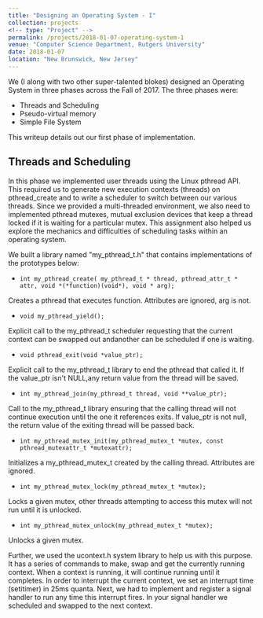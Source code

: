 ```yaml
---
title: "Designing an Operating System - I"
collection: projects
<!-- type: "Project" -->
permalink: /projects/2018-01-07-operating-system-1
venue: "Computer Science Department, Rutgers University"
date: 2018-01-07
location: "New Brunswick, New Jersey"
---
```


We (I along with two other super-talented blokes) designed an Operating System in three phases across the Fall of 2017. The three phases were:
* Threads and Scheduling
* Pseudo-virtual memory
* Simple File System

This writeup details out our first phase of implementation.

## Threads and Scheduling

In this phase we implemented user threads using the Linux pthread API. This required us to generate new execution contexts (threads) on pthread_create and to write a scheduler to switch between our various threads. Since we provided a multi-threaded environment, we also need to implemented pthread mutexes, mutual exclusion devices that keep a thread locked if it is waiting for a particular mutex. This assignment also helped us explore the mechanics and difficulties of scheduling tasks within an operating system.

We built a library named "my_pthread_t.h" that contains implementations of the prototypes below:

* `int my_pthread_create( my_pthread_t * thread, pthread_attr_t * attr, void *(*function)(void*), void * arg);`

Creates a pthread that executes function. Attributes are ignored, arg is not.


* `void my_pthread_yield();`

Explicit call to the my_pthread_t scheduler requesting that the current context can be swapped out andanother can be scheduled if one is waiting.

 

* `void pthread_exit(void *value_ptr);`

Explicit call to the my_pthread_t library to end the pthread that called it. If the value_ptr isn't NULL,any return value from the thread will be saved.

 

* `int my_pthread_join(my_pthread_t thread, void **value_ptr);`

Call to the my_pthread_t library ensuring that the calling thread will not continue execution until the one it references exits. If value_ptr is not null, the return value of the exiting thread will be passed back.

* `int my_pthread_mutex_init(my_pthread_mutex_t *mutex, const pthread_mutexattr_t *mutexattr);`

Initializes a my_pthread_mutex_t created by the calling thread. Attributes are ignored.

 

* `int my_pthread_mutex_lock(my_pthread_mutex_t *mutex);`

Locks a given mutex, other threads attempting to access this mutex will not run until it is unlocked.


* `int my_pthread_mutex_unlock(my_pthread_mutex_t *mutex);`

Unlocks a given mutex.


Further, we used the ucontext.h system library to help us with this purpose. It has a series of commands to make, swap and get the currently running context. When a context is running, it will continue running until it completes. In order to interrupt the current context, we set an interrupt time (setitimer) in 25ms quanta. Next, we had to implement and register a signal handler to run any time this interrupt fires. In your signal handler we scheduled and swapped to the next context.

 